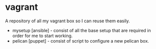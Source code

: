 vagrant
=======

A repository of all my vagrant box so I can reuse them easily.

- mysetup [ansible] - consist of all the base setup that are required in order for me to start working.
- pelican [puppet]  - consist of script to configure a new pelican box.  
